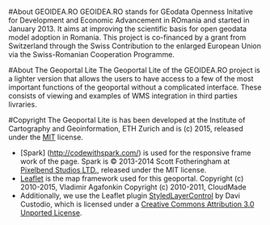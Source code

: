 #About GEOIDEA.RO
GEOIDEA.RO stands for GEodata Openness Initative for Development and Economic Advancement in ROmania and started in January 2013. It aims at improving the scientific basis for open geodata model adoption in Romania.
This project is co-financed by a grant from Switzerland through the Swiss Contribution to the enlarged European Union via the Swiss-Romanian Cooperation Programme.


#About The Geoportal Lite
The Geoportal Lite of the GEOIDEA.RO project is a lighter version that allows the users to have access to a few of the most important functions of the geoportal without a complicated interface. These consists of viewing and examples of WMS integration in third parties livraries.

#Copyright
The Geoportal Lite is has been developed at the Institute of Cartography and Geoinformation, ETH Zurich  and is (c) 2015, released under the [MIT](https://github.com/djana/djana.github.io/blob/master/LICENSES.md) license.
* [Spark] (http://codewithspark.com/) is used for the responsive frame work of the page. Spark is © 2013-2014 Scott Fotheringham at [Pixelbend Studios LTD.](https://www.pixelbendstudios.com/), released under the MIT license.
* [Leaflet](http://leafletjs.com/) is the map framework used for this geoportal. Copyright (c) 2010-2015, Vladimir Agafonkin
Copyright (c) 2010-2011, CloudMade
* Additionally, we use the Leaflet plugin [StyledLayerControl](https://github.com/davicustodio/Leaflet.StyledLayerControl) by Davi Custodio, which is licensed under a [Creative Commons Attribution 3.0 Unported License](http://creativecommons.org/licenses/by/3.0).

